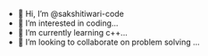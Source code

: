 - 👋 Hi, I’m @sakshitiwari-code
- 👀 I’m interested in coding...
- 🌱 I’m currently learning c++...
- 💞️ I’m looking to collaborate on problem solving ...


<!---
sakshitiwari-code/sakshitiwari-code is a ✨ special ✨ repository because its `README.md` (this file) appears on your GitHub profile.
You can click the Preview link to take a look at your changes.
--->

